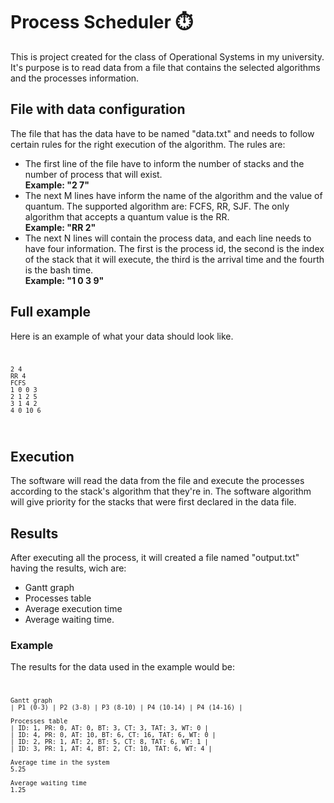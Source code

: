 # Process Scheduler ⏱️

This is project created for the class of Operational Systems in my university. It's purpose is to read data from a file that contains the selected algorithms and the processes information.

## File with data configuration
The file that has the data have to be named "data.txt" and needs to follow certain rules for the right execution of the algorithm. The rules are:
* The first line of the file have to inform the number of stacks and the number of process that will exist. <br />
<strong>Example: "2 7"</strong>
* The next M lines have inform the name of the algorithm and the value of quantum. The supported algorithm are: FCFS, RR, SJF. The only algorithm that accepts a quantum value is the RR. <br />
<strong>Example: "RR 2"</strong>
* The next N lines will contain the process data, and each line needs to have four information. The first is the process id, the second is the index of the stack that it will execute, the third is the arrival time and the fourth is the bash time. <br />
<strong>Example: "1 0 3 9"</strong>

## Full example
Here is an example of what your data should look like.
<code style="display: block;">

    2 4
    RR 4
    FCFS
    1 0 0 3
    2 1 2 5
    3 1 4 2
    4 0 10 6
</code>

## Execution
The software will read the data from the file and execute the processes according to the stack's algorithm that they're in. The software algorithm will give priority for the stacks that were first declared in the data file.

## Results
After executing all the process, it will created a file named "output.txt" having the results, wich are: 
* Gantt graph 
* Processes table 
* Average execution time
* Average waiting time.

### Example
The results for the data used in the example would be:
<code style="display: block;">

    Gantt graph
    | P1 (0-3) | P2 (3-8) | P3 (8-10) | P4 (10-14) | P4 (14-16) |
 
    Processes table 
    | ID: 1, PR: 0, AT: 0, BT: 3, CT: 3, TAT: 3, WT: 0 |
    | ID: 4, PR: 0, AT: 10, BT: 6, CT: 16, TAT: 6, WT: 0 |
    | ID: 2, PR: 1, AT: 2, BT: 5, CT: 8, TAT: 6, WT: 1 |
    | ID: 3, PR: 1, AT: 4, BT: 2, CT: 10, TAT: 6, WT: 4 |

    Average time in the system
    5.25

    Average waiting time
    1.25
</code>